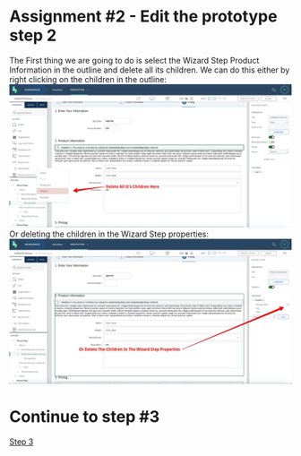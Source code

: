 # Assignment #2 - Edit the prototype step 2

The First thing we are going to do is select the Wizard Step Product Information in the outline and delete all its children. We can do this either by right clicking on the children in the outline:
![Step 2 Delete](https://github.com/Innov8ion-developer/SAP_Build_Assignments/blob/master/img/%23step%202%20delete%20in%20outline.jpg)
Or deleting the children in the Wizard Step properties:
![Step 2 Delete In Properties](https://github.com/Innov8ion-developer/SAP_Build_Assignments/blob/master/img/%232%20wizard%20step%20properties%20delete.jpg)

# Continue to step #3
[Step 3](https://github.com/Innov8ion-developer/SAP_Build_Assignmentss/tree/3_)

